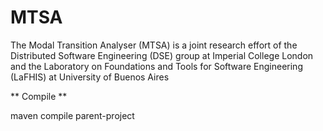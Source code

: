 # MTSA #

The Modal Transition Analyser (MTSA) is a joint research effort of the Distributed Software Engineering (DSE) group at Imperial College London and the Laboratory on Foundations and Tools for Software Engineering (LaFHIS) at University of Buenos Aires

** Compile **

maven compile parent-project